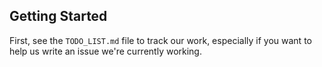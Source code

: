 ## Getting Started

First, see the `TODO_LIST.md` file to track our work, especially if you want to
help us write an issue we're currently working.
